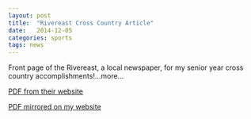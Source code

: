```yaml
---
layout: post
title:  "Rivereast Cross Country Article"
date:   2014-12-05
categories: sports
tags: news
---
```


Front page of the Rivereast, a local newspaper, for my senior year cross country accomplishments!...more...

<a href = "http://www.glcitizen.com/archives/2014/12-5-2014.pdf" target = "_blank">PDF from their website</a>

<a href = "{{ site.baseurl }}/files/12-5-2014-rivereast-article.pdf" target = "_blank">PDF mirrored on my website</a>